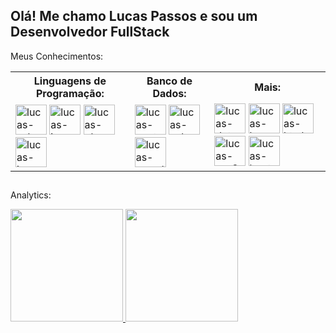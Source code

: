 ## Olá! Me chamo Lucas Passos e sou um Desenvolvedor FullStack

Meus Conhecimentos:
<table width="100%">
	<tr>
		<th>Linguagens de Programação:</th>
		<th>Banco de Dados:</th>
		<th>Mais:</th>
	</tr>
	<tr>
		<td>
			<img aling="center" width="50" height="48" alt="lucas-csharp" title="C#" src="https://cdn.jsdelivr.net/gh/devicons/devicon/icons/csharp/csharp-original.svg" />
			<img aling="center" width="50" height="48" alt="lucas-javascript" title="JavaScript" src="https://cdn.jsdelivr.net/gh/devicons/devicon/icons/javascript/javascript-original.svg" />
			<img aling="center" width="50" height="48" alt="lucas-php" title="PHP" src="https://cdn.jsdelivr.net/gh/devicons/devicon/icons/php/php-original.svg" />
			<img aling="center" width="50" height="48" alt="lucas-javap" title="Java#" src="https://cdn.jsdelivr.net/gh/devicons/devicon/icons/java/java-original-wordmark.svg" />
		</td>
		<td>
			<img aling="center" width="50" height="48" alt="lucas-postgresql" title="PostgreSql" src="https://cdn.jsdelivr.net/gh/devicons/devicon/icons/postgresql/postgresql-plain.svg" />
			<img aling="center" width="50" height="48" alt="lucas-sqlserver" title="SQLServer" src="https://cdn.jsdelivr.net/gh/devicons/devicon/icons/microsoftsqlserver/microsoftsqlserver-plain.svg" />
			<img aling="center" width="50" height="48" alt="lucas-mysql" title="MySql"  src="https://cdn.jsdelivr.net/gh/devicons/devicon/icons/mysql/mysql-original.svg" />
		</td>
		<td>
			<img aling="center" width="50" height="48" alt="lucas-dot-net" title=".NET" src="https://cdn.jsdelivr.net/gh/devicons/devicon/icons/dot-net/dot-net-original-wordmark.svg" />
			<img aling="center" width="50" height="48" alt="lucas-laravel" title="Laravel" src="https://cdn.jsdelivr.net/gh/devicons/devicon/icons/laravel/laravel-plain.svg" />
			<img aling="center" width="50" height="48" alt="lucas-html" title="HTML5" src="https://cdn.jsdelivr.net/gh/devicons/devicon/icons/html5/html5-original.svg" />
			<img aling="center" width="50" height="48" alt="lucas-css3" title="CSS3" src="https://cdn.jsdelivr.net/gh/devicons/devicon/icons/css3/css3-original.svg" />
			<img aling="center" width="50" height="48" alt="lucas-bootstrap" title="Bootstrap" src="https://cdn.jsdelivr.net/gh/devicons/devicon/icons/bootstrap/bootstrap-original.svg" />
		</td>
	</tr>
</table>

##

Analytics:
<div style="display: inline_block">
	<a href="https://github.com/LucasLm2">
		<img height="180em" src="https://github-readme-stats.vercel.app/api?username=LucasLm2&show_icons=true&theme=github_dark&include_all_commits=true&count_private=true"/> 
		<img height="180em" src="https://github-readme-stats.vercel.app/api/top-langs/?username=LucasLm2&layout=compact&langs_count=7&theme=github_dark"/>
	</a>
</div>
